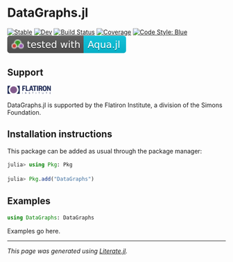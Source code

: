 # DataGraphs.jl

[![Stable](https://img.shields.io/badge/docs-stable-blue.svg)](https://itensor.github.io/DataGraphs.jl/stable/)
[![Dev](https://img.shields.io/badge/docs-dev-blue.svg)](https://itensor.github.io/DataGraphs.jl/dev/)
[![Build Status](https://github.com/ITensor/DataGraphs.jl/actions/workflows/Tests.yml/badge.svg?branch=main)](https://github.com/ITensor/DataGraphs.jl/actions/workflows/Tests.yml?query=branch%3Amain)
[![Coverage](https://codecov.io/gh/ITensor/DataGraphs.jl/branch/main/graph/badge.svg)](https://codecov.io/gh/ITensor/DataGraphs.jl)
[![Code Style: Blue](https://img.shields.io/badge/code%20style-blue-4495d1.svg)](https://github.com/invenia/BlueStyle)
[![Aqua](https://raw.githubusercontent.com/JuliaTesting/Aqua.jl/master/badge.svg)](https://github.com/JuliaTesting/Aqua.jl)

## Support

<picture>
  <source media="(prefers-color-scheme: dark)" width="20%" srcset="docs/src/assets/CCQ-dark.png">
  <img alt="Flatiron Center for Computational Quantum Physics logo." width="20%" src="docs/src/assets/CCQ.png">
</picture>


DataGraphs.jl is supported by the Flatiron Institute, a division of the Simons Foundation.

## Installation instructions

This package can be added as usual through the package manager:

```julia
julia> using Pkg: Pkg

julia> Pkg.add("DataGraphs")
```

## Examples

````julia
using DataGraphs: DataGraphs
````

Examples go here.

---

*This page was generated using [Literate.jl](https://github.com/fredrikekre/Literate.jl).*

